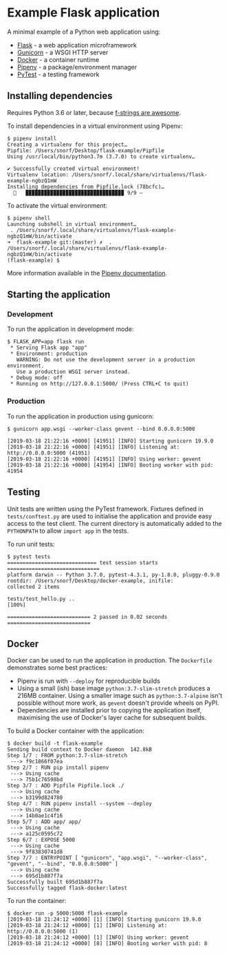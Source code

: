 # Example Flask application

A minimal example of a Python web application using:

  * [Flask](http://flask.pocoo.org/) - a web application microframework
  * [Gunicorn](https://gunicorn.org/) -  a WSGI HTTP server
  * [Docker](https://www.docker.com/) - a container runtime
  * [Pipenv](https://pipenv.readthedocs.io/en/latest/) - a package/environment manager
  * [PyTest](https://docs.pytest.org/en/latest/) - a testing framework

## Installing dependencies

Requires Python 3.6 or later, because [f-strings are awesome](https://www.python.org/dev/peps/pep-0498/).

To install dependencies in a virtual environment using Pipenv:

```
$ pipenv install      
Creating a virtualenv for this project…
Pipfile: /Users/snorf/Desktop/flask-example/Pipfile
Using /usr/local/bin/python3.7m (3.7.0) to create virtualenv…

✔ Successfully created virtual environment! 
Virtualenv location: /Users/snorf/.local/share/virtualenvs/flask-example-ngbzQ1mW
Installing dependencies from Pipfile.lock (78bcfc)…
  🐍   ▉▉▉▉▉▉▉▉▉▉▉▉▉▉▉▉▉▉▉▉▉▉▉▉▉▉▉▉▉▉▉▉ 9/9 —
```

To activate the virtual environment:

```
$ pipenv shell
Launching subshell in virtual environment…
 . /Users/snorf/.local/share/virtualenvs/flask-example-ngbzQ1mW/bin/activate
➜  flask-example git:(master) ✗  . /Users/snorf/.local/share/virtualenvs/flask-example-ngbzQ1mW/bin/activate
(flask-example) $
```

More information available in the [Pipenv documentation](https://pipenv.readthedocs.io/en/latest/).

## Starting the application

### Development

To run the application in development mode:

```
$ FLASK_APP=app flask run
 * Serving Flask app "app"
 * Environment: production
   WARNING: Do not use the development server in a production environment.
   Use a production WSGI server instead.
 * Debug mode: off
 * Running on http://127.0.0.1:5000/ (Press CTRL+C to quit)
```

### Production

To run the application in production using gunicorn:

```
$ gunicorn app.wsgi --worker-class gevent --bind 0.0.0.0:5000

[2019-03-18 21:22:16 +0000] [41951] [INFO] Starting gunicorn 19.9.0
[2019-03-18 21:22:16 +0000] [41951] [INFO] Listening at: http://0.0.0.0:5000 (41951)
[2019-03-18 21:22:16 +0000] [41951] [INFO] Using worker: gevent
[2019-03-18 21:22:16 +0000] [41954] [INFO] Booting worker with pid: 41954
```

## Testing

Unit tests are written using the PyTest framework. Fixtures defined in `tests/conftest.py` are used to initialise the application and provide easy access to the test client. The current directory is automatically added to the `PYTHONPATH` to allow `import app` in the tests.

To run unit tests:

```
$ pytest tests
============================= test session starts ==============================
platform darwin -- Python 3.7.0, pytest-4.3.1, py-1.8.0, pluggy-0.9.0
rootdir: /Users/snorf/Desktop/docker-example, inifile:
collected 2 items                                                              

tests/test_hello.py ..                                                   [100%]

=========================== 2 passed in 0.02 seconds ===========================
```

## Docker

Docker can be used to run the application in production. The `Dockerfile` demonstrates some best practices:

  * Pipenv is run with `--deploy` for reproducible builds
  * Using a small (ish) base image `python:3.7-slim-stretch` produces a 216MB container. Using a smaller image such as `python:3.7-alpine` isn't possible without more work, as `gevent` doesn't provide wheels on PyPI.
  * Dependencies are installed prior to copying the application itself, maximising the use of Docker's layer cache for subsequent builds.

To build a Docker container with the application:

```
$ docker build -t flask-example
Sending build context to Docker daemon  142.8kB
Step 1/7 : FROM python:3.7-slim-stretch
 ---> f9c1866f07ea
Step 2/7 : RUN pip install pipenv
 ---> Using cache
 ---> 75b1c76598bd
Step 3/7 : ADD Pipfile Pipfile.lock ./
 ---> Using cache
 ---> b3199d824780
Step 4/7 : RUN pipenv install --system --deploy
 ---> Using cache
 ---> 14b0ae1c4f16
Step 5/7 : ADD app/ app/
 ---> Using cache
 ---> a125c0595c72
Step 6/7 : EXPOSE 5000
 ---> Using cache
 ---> 9f83830741d8
Step 7/7 : ENTRYPOINT [ "gunicorn", "app.wsgi", "--worker-class", "gevent", "--bind", "0.0.0.0:5000" ]
 ---> Using cache
 ---> 695d1b887f7a
Successfully built 695d1b887f7a
Successfully tagged flask-docker:latest
```

To run the container:

```
$ docker run -p 5000:5000 flask-example
[2019-03-18 21:24:12 +0000] [1] [INFO] Starting gunicorn 19.9.0
[2019-03-18 21:24:12 +0000] [1] [INFO] Listening at: http://0.0.0.0:5000 (1)
[2019-03-18 21:24:12 +0000] [1] [INFO] Using worker: gevent
[2019-03-18 21:24:12 +0000] [8] [INFO] Booting worker with pid: 8
```